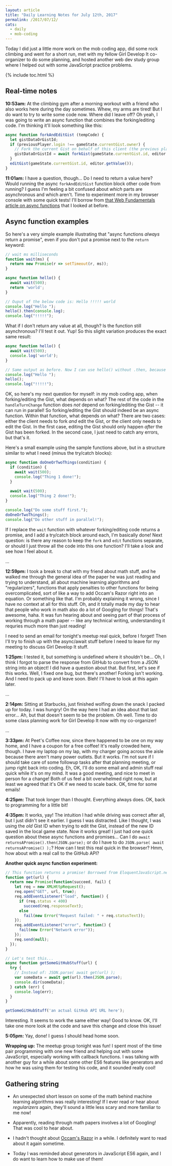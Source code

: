 ```yaml
---
layout: article
title: "Daily Learning Notes for July 12th, 2017"
permalink: /2017/07/12/
cats:
  - daily
  - mob-coding
---
```


Today I did just a little more work on the mob coding app, did some rock climbing and went for a short run, met with my fellow Girl Develop It co-organizer to do some planning, and hosted another web dev study group where I helped out with some JavaScript practice problems.

{% include toc.html %}

## Real-time notes

**10:53am:** At the climbing gym after a morning workout with a friend who also works here during the day sometimes. Whew, my arms are tired! But I do want to try to write some code now. Where did I leave off? Oh yeah, I was going to write an async function that combines the forking/editing code. I'm thinking it'll look something like this:

```javascript
async function forkAndEditGist (tempCode) {
  let gistDataOrGistId;
  if (previousPlayer.login !== gameState.currentGist.owner) {
    // Fork the current Gist on behalf of this client (the previous player, whose turn is ending), and send new ID to server
    gistDataOrGistId = await forkGist(gameState.currentGist.id, editor.getValue());
  }
  editGist(gameState.currentGist.id, editor.getValue());
}
```

**11:01am:** I have a question, though... Do I need to return a value here? Would running the async `forkAndEditGist` function block other code from running? I guess I'm feeling a bit confused about *which* parts are asynchronous and which aren't. Time to experiment more in my browser console with some quick tests! I'll borrow from [that Web Fundamentals article on async functions](https://developers.google.com/web/fundamentals/getting-started/primers/async-functions) that I looked at before.

## Async function examples

So here's a very simple example illustrating that "async functions *always* return a promise", even if you don't put a promise next to the `return` keyword:

```javascript
// wait ms milliseconds
function wait(ms) {
  return new Promise(r => setTimeout(r, ms));
}

async function hello() {
  await wait(500);
  return 'world';
}

// Ouput of the below code is: Hello !!!!! world
console.log("Hello ");
hello().then(console.log);
console.log("!!!!!");
```

What if I don't return any value at all, though? Is the function still asynchronous? I'll test it out. Yup! So this slight variation produces the exact same result:

```javascript
async function hello() {
  await wait(500);
  console.log('world');
}

// Same output as before. Now I can use hello() without .then, because I'm relying on side effects:
console.log("Hello ");
hello();
console.log("!!!!!");
```

OK, so here's my next question for myself: in my mob coding app, when forking/editing the Gist, what depends on what? The rest of the code in the `handleTurnChange` function does *not* depend on forking/editing the Gist -- it can run in parallel! So forking/editing the Gist should indeed be an async function. Within that function, what depends on what? There are two cases: either the client needs to fork *and* edit the Gist, or the client only needs to edit the Gist. In the first case, editing the Gist should only happen *after* the Gist has been forked. In the second case, I just need to catch any errors, but that's it.

Here's a small example using the sample functions above, but in a structure similar to what I need (minus the try/catch blocks):

```javascript
async function doOneOrTwoThings(condition) {
  if (condition) {
    await wait(500);
    console.log("Thing 1 done!");
  }
  
  await wait(500);
  console.log("Thing 2 done!");
}

console.log("Do some stuff first.");
doOneOrTwoThings();
console.log("Do other stuff in parallel!");
```

If I replace the `wait` function with whatever forking/editing code returns a promise, and I add a try/catch block around each, I'm basically done! Next question: is there any reason to keep the `fork` and `edit` functions separate, or should I just throw all the code into this one function? I'll take a look and see how I feel about it.

...

**12:59pm:** I took a break to chat with my friend about math stuff, and he walked me through the general idea of the paper he was just reading and trying to understand, all about machine learning algorithms and "regularizers", functions that apply penalties to other functions for being overcomplicated, sort of like a way to add Occam's Razor right into an equation. Or something like that. I'm probably explaining it wrong, since I have no context at all for this stuff. Oh, and it totally made my day to hear that people who work in math also do a lot of Googling for things! That's awesome, haha. It was fun hearing about and seeing part of that process of working through a math paper -- like any technical writing, understanding it requries much more than just reading!

I need to send an email for tonight's meetup real quick, before I forget! Then I'll try to finish up with the async/await stuff before I need to leave for my meeting to discuss Girl Develop It stuff.

**1:25pm:** I tested it, but something is undefined where it shouldn't be... Oh, I think I forgot to parse the response from GitHub to convert from a JSON string into an object! I did have a question about that. But first, let's see if this works. Well, I fixed one bug, but there's another! Forking isn't working. And I need to pack up and leave soon. Bleh! I'll have to look at this again later.

...

**2:14pm:** Sitting at Starbucks, just finished wolfing down the snack I packed up for today. I was hungry! On the way here I had an idea about that last error... Ah, but that doesn't seem to be the problem. Oh well. Time to do some class planning work for Girl Develop It now with my co-organizer!

...

**3:33pm:** At Peet's Coffee now, since there happened to be one on my way home, and I have a coupon for a free coffee! It's really crowded here, though. I have my laptop on my lap, with my charger going across the aisle because there aren't many power outlets. But it works. I'm not sure if I should take care of some followup tasks after that planning meeting, or jump right back into coding. Eh, OK, I'll do some email and admin stuff real quick while it's on my mind. It was a good meeting, and nice to meet in person for a change! Both of us feel a bit overwhelmed right now, but at least we agreed that it's OK if we need to scale back. OK, time for some emails!

**4:25pm:** That took longer than I thought. Everything always does. OK, back to programming for a little bit! 

**4:35pm:** It works, yay! The intuition I had while driving was correct after all, but I just didn't see it earlier. I guess I was distracted. Like I thought, I was using the *old* Gist ID when trying to edit the Gist, instead of the new ID saved in the local game state. Now it works great! I just had one quick question about these async functions and promises... Can I do `await returnsAPromise().then(JSON.parse);` or do I have to do `JSON.parse( await returnsAPromise() );`? How can I test this real quick in the browser? Hmm, how about with a real call to the GitHub API?

**Another quick async function experiment:**

```javascript
// This function returns a promise! Borrowed from EloquentJavaScript.net:
function get(url) {
  return new Promise(function(succeed, fail) {
    let req = new XMLHttpRequest();
    req.open("GET", url, true);
    req.addEventListener("load", function() {
      if (req.status < 400)
        succeed(req.responseText);
      else
        fail(new Error("Request failed: " + req.statusText));
    });
    req.addEventListener("error", function() {
      fail(new Error("Network error"));
    });
    req.send(null);
  });
}

// Let's test this...
async function getSomeGitHubStuff(url) {
  try {
    // Instead of: JSON.parse( await get(url) );
    var someData = await get(url).then(JSON.parse);
    console.dir(someData);
  } catch (err) {
    console.log(err);
  }
}

getSomeGitHubStuff('an actual GitHub API URL here');
```

Interesting. It seems to work the same either way! Good to know. OK, I'll take one more look at the code and save this change and close this issue!

**5:05pm:** Yay, done! I guess I should head home soon.

**Wrapping up:** The meetup group tonight was fun! I spent most of the time pair programming with one new friend and helping out with some JavaScript, especially working with callback functions. I was talking with another guy for a while about some other ES6 features like generators and how he was using them for testing his code, and it sounded really cool!

## Gathering string

  - An unexpected short lesson on some of the math behind machine learning algorithms was really interesting! If I ever read or hear about *regularizers* again, they'll sound a little less scary and more familiar to me now!

  - Apparently, reading through math papers involves a lot of Googling! That was cool to hear about.

  - I hadn't thought about [Occam's Razor](https://en.wikipedia.org/wiki/Occam%27s_razor) in a while. I definitely want to read about it again sometime.

  - Today I was reminded about generators in JavaScript ES6 again, and I do want to learn how to make use of them!
